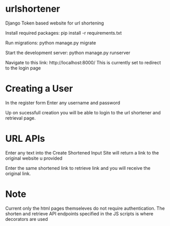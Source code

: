 # urlshortener
Django Token based website for url shortening

Install required packages:
pip install -r requirements.txt

Run migrations:
python manage.py migrate

Start the development server:
python manage.py runserver

Navigate to this link:
http://localhost:8000/
This is currently set to redirect to the login page 

# Creating a User

In the register form Enter any username and password

Up on sucessfull creation you will be able to login to the url shortener and retrieval page.

# URL APIs
Enter any text into the Create Shortened Input
Site will return a link to the original website u provided

Enter the same shortened link to retrieve link and you will receive the original link.

# Note 
Current only the html pages themseleves do not require authentication.
The shorten and retrieve API endpoints specified in the JS scripts is where decorators are used
